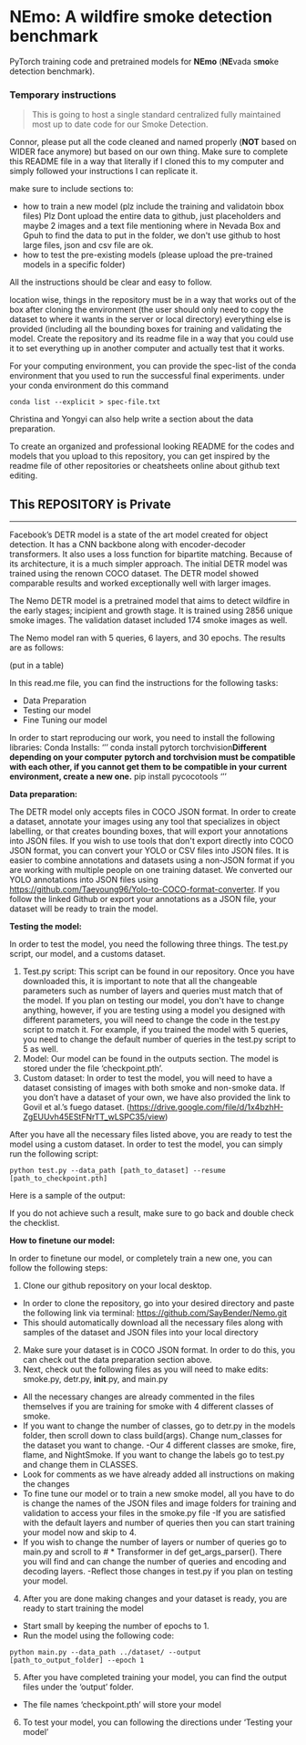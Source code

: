 **NEmo: A wildfire smoke detection benchmark**
========
PyTorch training code and pretrained models for **NEmo** (**NE**vada s**mo**ke detection benchmark).


### Temporary instructions
> This is going to host a single standard centralized fully maintained most up to date code for our Smoke Detection. 

Connor, please put all the code cleaned and named properly (**NOT** based on WIDER face anymore) but based on our own thing. 
Make sure to complete this README file in a way that literally if I cloned this to my computer and simply followed your instructions I can replicate it.

make sure to include sections to:
- how to train a new model (plz include the training and validatoin bbox files)
Plz Dont upload the entire data to github, just placeholders and maybe 2 images and a text file mentioning where in Nevada Box and Gpuh to find the data to put in the folder, we don't use github to host large files, json and csv file are ok.  
- how to test the pre-existing models (please upload the pre-trained models in a specific folder)

All the instructions should be clear and easy to follow.

location wise, things in the repository must be in a way that works out of the box after cloning the environment (the user should only need to copy the dataset to where it wants in the server or local directory) everything else is provided (including all the bounding boxes for training and validating the model. Create the repository and its readme file in a way that you could use it to set everything up in another computer and actually test that it works.

For your computing environment, you can provide the spec-list of the conda environment that you used to run the successful final experiments.
under your conda environment do this command
```
conda list --explicit > spec-file.txt
```


Christina and Yongyi can also help write a section about the data preparation.

To create an organized and professional looking README for the codes and models that you upload to this repository, you can get inspired by the readme file of other repositories or cheatsheets online about github text editing.

## **This REPOSITORY is Private** 

--------------------------------------------------------------------------------------------------------------------------------------------------------------------

Facebook’s DETR model is a state of the art model created for object detection. It has a CNN backbone along with encoder-decoder transformers. It also uses a loss function for bipartite matching. Because of its architecture, it is a much simpler approach. The initial DETR model was trained using the renown COCO dataset. The DETR model showed comparable results and worked exceptionally well with larger images. 

The Nemo DETR model is a pretrained model that aims to detect wildfire in the early stages; incipient and growth stage. It is trained using 2856 unique smoke images. The validation dataset included 174 smoke images as well. 

The Nemo model ran with 5 queries, 6 layers, and 30 epochs. The results are as follows:

(put in a table)

In this read.me file, you can find the instructions for the following tasks:
- Data Preparation 
- Testing our model 
- Fine Tuning our model 

In order to start reproducing our work, you need to install the following libraries: 
Conda Installs:
‘’’
conda install pytorch torchvision**Different depending on your computer**
**pytorch and torchvision must be compatible with each other, if you cannot get them to be compatible in your current environment, create a new one.**
pip install pycocotools
‘’’

**Data preparation:**

The DETR model only accepts files in COCO JSON format. In order to create a dataset, annotate your images using any tool that specializes in object labelling, or that creates bounding boxes, that will export your annotations into JSON files. If you wish to use tools that don't export directly into COCO JSON format, you can convert your YOLO or CSV files into JSON files. It is easier to combine annotations and datasets using a non-JSON format if you are working with multiple people on one training dataset. We converted our YOLO annotations into JSON files using https://github.com/Taeyoung96/Yolo-to-COCO-format-converter. If you follow the linked Github or export your annotations as a JSON file, your dataset will be ready to train the model.

**Testing the model:**

In order to test the model, you need the following three things. The test.py script, our model, and a customs dataset. 

1. Test.py script: This script can be found in our repository. Once you have downloaded this, it is important to note that all the changeable parameters such as number of layers and queries must match that of the model. If you plan on testing our model, you don't have to change anything, however, if you are testing using a model you designed with different parameters, you will need to change the code in the test.py script to match it. For example, if you trained the model with 5 queries, you need to change the default number of queries in the test.py script to 5 as well. 
2. Model: Our model can be found in the outputs section. The model is stored under the file ‘checkpoint.pth’. 
3. Custom dataset: In order to test the model, you will need to have a dataset consisting of images with both smoke and non-smoke data. If you don’t have a dataset of your own, we have also provided the link to Govil et al.’s fuego dataset. (https://drive.google.com/file/d/1x4bzhH-ZgEUUvh45EStFNrTT_wLSPC35/view) 

After you have all the necessary files listed above, you are ready to test the model using a custom dataset. In order to test the model, you can simply run the following script: 

```
python test.py --data_path [path_to_dataset] --resume [path_to_checkpoint.pth]
```

Here is a sample of the output: 

If you do not achieve such a result, make sure to go back and double check the checklist. 


 **How to finetune our model:**
 
 In order to finetune our model, or completely train a new one, you can follow the following steps:

1. Clone our github repository on your local desktop. 
- In order to clone the repository, go into your desired directory and paste the following link via terminal: https://github.com/SayBender/Nemo.git 
- This should automatically download all the necessary files along with samples of the dataset and JSON files into your local directory
2. Make sure your dataset is in COCO JSON format. In order to do this, you can check out the data preparation section above. 
3. Next, check out the following files as you will need to make edits: smoke.py, detr.py, __init__.py, and main.py 
- All the necessary changes are already commented in the files themselves if you are training for smoke with 4 different classes of smoke.
 - If you want to change the number of classes, go to detr.py in the models folder, then scroll down to class build(args). Change num_classes for the dataset you want to change.
 -Our 4 different classes are smoke, fire, flame, and NightSmoke. If you want to change the labels go to test.py and change them in CLASSES.
- Look for comments as we have already added all instructions on making the changes
- To fine tune our model or to train a new smoke model, all you have to do is change the names of the JSON files and image folders for training and validation to access your files in the smoke.py file 
 -If you are satisfied with the default layers and number of queries then you can start training your model now and skip to 4.
- If you wish to change the number of layers or number of queries go to main.py and scroll to # * Transformer in def get_args_parser(). There you will find and can change the number of queries and encoding and decoding layers.
 -Reflect those changes in test.py if you plan on testing your model.
4. After you are done making changes and your dataset is ready, you are ready to start training the model 
- Start small by keeping the number of epochs to 1. 
- Run the model using the following code: 
```
python main.py --data_path ../dataset/ --output [path_to_output_folder] --epoch 1 
```
5. After you have completed training your model, you can find the output files under the ‘output’ folder. 
- The file names ‘checkpoint.pth’ will store your model 
6. To test your model, you can following the directions under ‘Testing your model’









